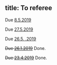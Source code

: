 title: To referee
---
Due [8.5.2019](labuschagne2019)

Due [27.5.2019](gzyl2019)

Due [26.5. .2019](haapasalo2019)


<del>Due [26.1.2019](gour2019)</del> Done.

<del>Due [23.4.2019](molnar2019)</del> Done.